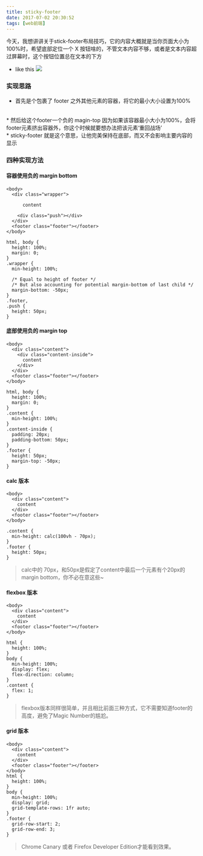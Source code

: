 ```yaml
---
title: sticky-footer
date: 2017-07-02 20:30:52
tags: [web前端]
---
```


今天，我想讲讲关于stick-footer布局技巧，它的内容大概就是当你页面大小为100%时，希望底部定位一个 X 按钮啥的，不管文本内容不够，或者是文本内容超过屏幕时，这个按钮位置总在文本的下方
* like this
![](http://img0.tuicool.com/fuANjiq.png!web)

### 实现思路
  * 首先是个包裹了 footer 之外其他元素的容器，将它的最小大小设置为100%
  <br>
  * 然后给这个footer一个负的 magin-top 因为如果该容器最小大小为100%，会将footer元素挤出容器外，你这个时候就要想办法把该元素‘重回战场’
  <br>
  * sticky-footer 就是这个意思，让他完美保持在底部，而又不会影响主要内容的显示

### 四种实现方法
#### 容器使用负的 margin bottom
```
<body>
  <div class="wrapper">

      content

    <div class="push"></div>
  </div>
  <footer class="footer"></footer>
</body>

html, body {
  height: 100%;
  margin: 0;
}
.wrapper {
  min-height: 100%;

  /* Equal to height of footer */
  /* But also accounting for potential margin-bottom of last child */
  margin-bottom: -50px;
}
.footer,
.push {
  height: 50px;
}
```
#### 底部使用负的 margin top
```
<body>
  <div class="content">
    <div class="content-inside">
      content
    </div>
  </div>
  <footer class="footer"></footer>
</body>

html, body {
  height: 100%;
  margin: 0;
}
.content {
  min-height: 100%;
}
.content-inside {
  padding: 20px;
  padding-bottom: 50px;
}
.footer {
  height: 50px;
  margin-top: -50px;
}
```

#### calc 版本
```
<body>
  <div class="content">
    content
  </div>
  <footer class="footer"></footer>
</body>

.content {
  min-height: calc(100vh - 70px);
}
.footer {
  height: 50px;
}
```
> calc中的 70px，和50px是假定了content中最后一个元素有个20px的margin bottom，你不必在意这些~

#### flexbox 版本
```
<body>
  <div class="content">
    content
  </div>
  <footer class="footer"></footer>
</body>

html {
  height: 100%;
}
body {
  min-height: 100%;
  display: flex;
  flex-direction: column;
}
.content {
  flex: 1;
}
```
> flexbox版本同样很简单，并且相比前面三种方式，它不需要知道footer的高度，避免了Magic Number的尴尬。

#### grid 版本
```
<body>
  <div class="content">
    content
  </div>
  <footer class="footer"></footer>
</body>
html {
  height: 100%;
}
body {
  min-height: 100%;
  display: grid;
  grid-template-rows: 1fr auto;
}
.footer {
  grid-row-start: 2;
  grid-row-end: 3;
}
```
> Chrome Canary 或者 Firefox Developer Edition才能看到效果。